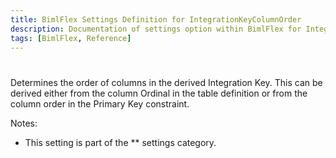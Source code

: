 ```yaml
---
title: BimlFlex Settings Definition for IntegrationKeyColumnOrder
description: Documentation of settings option within BimlFlex for IntegrationKeyColumnOrder
tags: [BimlFlex, Reference]
---
```


# 

Determines the order of columns in the derived Integration Key. This can be derived either from the column Ordinal in the table definition or from the column order in the Primary Key constraint.

Notes:

* This setting is part of the ** settings category.

